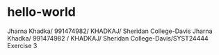 # hello-world
Jharna Khadka/ 991474982/ KHADKAJ/ Sheridan College-Davis
Jharna Khadka/ 991474982 / KHADKAJ/ Sheridan College-Davis/SYST24444 Exercise 3
